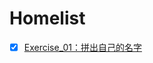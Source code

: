 # Homelist
- [x] [Exercise_01：拼出自己的名字](https://github.com/SnowArchy/compuational_physics_N2015301020086/blob/master/exercise_01)
